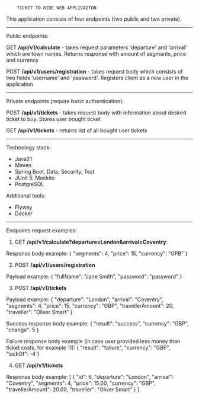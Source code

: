         TICKET TO RIDE WEB APPLICAITON

This application consists of four endpoints (two public and two private).

--- 
Public endpoints:

GET **/api/v1/calculate** - takes request parameters 'departure' and 'arrival' which are town names.
Returns response with amount of segments, price and currency

POST **/api/v1/users/registration** - takes request body which consists of
two fields 'username' and 'password'. Registers client as a new user in the application

---
Private endpoints (require basic authentication):

POST **/api/v1/tickets** - takes request body with information about desired ticket to buy. Stores user
bought ticket

GET **/api/v1/tickets** - returns list of all bought user tickets

--- 
Technology stack:

* Java21
* Maven
* Spring Boot, Data, Security, Test
* JUnit 5, Mockito
* PostgreSQL

Additional tools:

* Flyway
* Docker

---
Endpoints request examples:

1. GET **/api/v1/calculate?departure=London&arrival=Coventry**:

Response body example:
{
    "segments": 4,
    "price": 15,
    "currency": "GPB"
}

2. POST **/api/v1/users/registration**

Payload example:
{
    "fullName": "Jane Smith",
    "password": "password"
}

3. POST **/api/v1/tickets**

Payload example:
{
    "departure": "London",
    "arrival": "Coventry",
    "segments": 4,
    "price": 15,
    "currency": "GBP",
    "travellerAmount": 20,
    "traveller": "Oliver Smart"
}

Success response body example:
{
    "result": "success",
    "currency": "GBP",
    "change": 5
}

Failure response body example (in case user provided less money than ticket costs, for example 11):
{
    "result": "failure",
    "currency": "GBP",
    "lackOf": -4
}

4. GET **/api/v1/tickets**

Response body example:
[
    {
        "id": 6,
        "departure": "London",
        "arrival": "Coventry",
        "segments": 4,
        "price": 15.00,
        "currency": "GBP",
        "travellerAmount": 20.00,
        "traveller": "Oliver Smart"
    }
]



